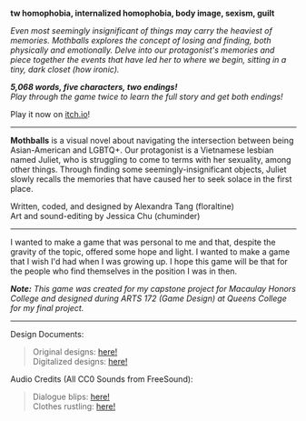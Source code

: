 <strong>tw homophobia, internalized homophobia, body image, sexism, guilt</strong>


<em>Even most seemingly insignificant of things may carry the heaviest of memories. Mothballs explores the concept of losing and finding, both physically and emotionally. Delve into our protagonist's memories and piece together the events that have led her to where we begin, sitting in a tiny, dark closet (how ironic).</em>

<strong><em>5,068 words, five characters, two endings!</em></strong><br>
<em>Play through the game twice to learn the full story and get both endings!</em><br>

Play it now on <a href="https://floraltine.itch.io/mothballs">itch.io</a>!

-------------------------------

<strong>Mothballs</strong> is a visual novel about navigating the intersection between being Asian-American and LGBTQ+. Our protagonist is a Vietnamese lesbian named Juliet, who is struggling to come to terms with her sexuality, among other things. Through finding some seemingly-insignificant objects, Juliet slowly recalls the memories that have caused her to seek solace in the first place.

Written, coded, and designed by Alexandra Tang (floraltine)<br>
Art and sound-editing by Jessica Chu (chuminder)

-------------------------------

I wanted to make a game that was personal to me and that, despite the gravity of the topic, offered some hope and light. I wanted to make a game that I wish I'd had when I was growing up. I hope this game will be that for the people who find themselves in the position I was in then.

<em><strong>Note:</strong> This game was created for my capstone project for Macaulay Honors College and designed during ARTS 172 (Game Design) at Queens College for my final project.</em>

-------------------------------

Design Documents:
 > Original designs: <a href="https://gamedesignfall2018.wordpress.com/2018/11/26/final-project-update-mothballs/">here!</a><br>
 > Digitalized designs: <a href="https://gamedesignfall2018.wordpress.com/2018/12/10/mothballs-final-project/">here!</a>

Audio Credits (All CC0 Sounds from FreeSound):
  > Dialogue blips: <a href="https://freesound.org/people/junggle/sounds/26777/">here!</a><br>
  > Clothes rustling: <a href="https://freesound.org/people/arithni/sounds/83634/">here!</a>
